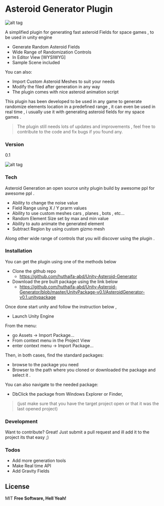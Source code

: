 # Asteroid Generator Plugin
![alt tag](https://github.com/huthaifa-abd/Unity-Asteroid-Generator/blob/develop/Docs/Images/Logo.png?raw=true)

A simplified plugin for generating fast asteroid Fields for space games , to be used in unity engine

  - Generate Random Asteroid Fields
  - Wide Range of Randomization Controls
  - In Editor View [WYSIWYG] 
  - Sample Scene included

You can also:
  - Import Custom Asteroid Meshes to suit your needs
  - Modify the filed after generation in any way 
  - The plugin comes with nice asteroid animation script

This plugin has been developed to be used in any game to generate randomize elements location in a predefined range , it can even be used in real time , i usually use it with generating asteroid fields for my space games . 

>The plugin still needs lots of updates and improvements , feel free to contribute to the code and fix bugs if you found any. 

### Version
0.1

![alt tag](https://github.com/huthaifa-abd/Unity-Asteroid-Generator/blob/develop/Docs/Images/Asteroid%20Generator%20-%20Showcase%2001.png?raw=true)

### Tech

Asteroid Generation an open source unity plugin build by awesome ppl for awesome ppl .

* Ability to change the noise value 
* Field Range using X / Y prarm values
* Ability to use custom meshes cars , planes , bots , etc...
* Random Element Size set by max and min value
* Ability to auto animate the generated element
* Subtract Region by using custom gizmo mesh 

Along other wide range of controls that you will discover using the plugin . 

### Installation

You can get the plugin using one of the methods below 

* Clone the github repo 
    * https://github.com/huthaifa-abd/Unity-Asteroid-Generator
* Download the pre built package using the link below 
    * https://github.com/huthaifa-abd/Unity-Asteroid-Generator/blob/master/UnityPackage-v0.1/AsteroidGenerator-v0.1.unitypackage

Once done start unity and follow the instruction below , 

* Launch Unity Engine

From the menu:
* go Assets -> Import Package...
* From context menu in the Project View
* enter context menu -> Import Package...

Then, in both cases, find the standard packages:
* browse to the package you need
* Browser to the path where you cloned or downloaded the package and select it .

You can also navigate to the needed package:

* DbClick the package from Windows Explorer or Finder,
>(just make sure that you have the target project open or that it was the last opened project)


### Development

Want to contribute? Great! Just submit a pull request and ill add it to the project its that easy ;)

### Todos

 - Add more generation tools
 - Make Real time API
 - Add Gravity Fields

License
----
MIT
**Free Software, Hell Yeah!**
